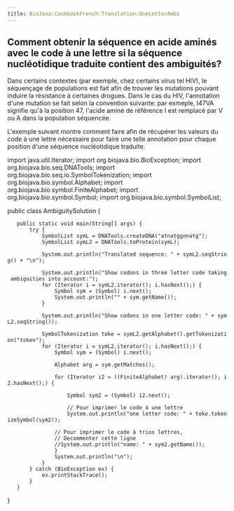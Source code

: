 ```yaml
---
title: BioJava:CookbookFrench:Translation:OneLetterAmbi
---
```


Comment obtenir la séquence en acide aminés avec le code à une lettre si la séquence nucléotidique traduite contient des ambiguités?
------------------------------------------------------------------------------------------------------------------------------------

Dans certains contextes (par exemple, chez certains virus tel HIV), le
séquençage de populations est fait afin de trouver les mutations pouvant
induire la résistance à certaines drogues. Dans le cas du HIV,
l'annotation d'une mutation se fait selon la convention suivante: par
exmeple, I47VA signifie qu'à la position 47, l'acide aminé de référence
I est remplacé par V ou A dans la population séquencée.

L'exemple suivant montre comment faire afin de récupérer les valeurs du
code à une lettre nécessaire pour faire une telle annotation pour chaque
position d'une séquence nucléotidique traduite.

<java> import java.util.Iterator; import org.biojava.bio.BioException;
import org.biojava.bio.seq.DNATools; import
org.biojava.bio.seq.io.SymbolTokenization; import
org.biojava.bio.symbol.Alphabet; import
org.biojava.bio.symbol.FiniteAlphabet; import
org.biojava.bio.symbol.Symbol; import org.biojava.bio.symbol.SymbolList;

public class AmbiguitySolution {

`   public static void main(String[] args) {`  
`       try {`  
`           SymbolList symL = DNATools.createDNA("atnatggnnatg");`  
`           SymbolList symL2 = DNATools.toProtein(symL);`

`           System.out.println("Translated sequence: " + symL2.seqString() + "\n");`

`           System.out.println("Show codons in three letter code taking ambiguities into account:");`  
`           for (Iterator i = symL2.iterator(); i.hasNext();) {`  
`               Symbol sym = (Symbol) i.next();`  
`               System.out.println("" + sym.getName());`  
`           }`

`           System.out.println("Show codons in one letter code: " + symL2.seqString());`

`           SymbolTokenization toke = symL2.getAlphabet().getTokenization("token");`  
`           for (Iterator i = symL2.iterator(); i.hasNext();) {`  
`               Symbol sym = (Symbol) i.next();`

`               Alphabet arg = sym.getMatches();`

`               for (Iterator i2 = ((FiniteAlphabet) arg).iterator(); i2.hasNext();) {`

`                   Symbol sym2 = (Symbol) i2.next();`

`                   // Pour imprimer le code à une lettre`  
`                   System.out.println("one letter code: " + toke.tokenizeSymbol(sym2));`

`               // Pour imprimer le code à trios lettres,`  
`               // Decommenter cette ligne`  
`               //System.out.println("name: " + sym2.getName());`  
`               }`  
`               System.out.println("\n");`  
`           }`  
`       } catch (BioException ex) {`  
`           ex.printStackTrace();`  
`       }`  
`   }`

} </java>
